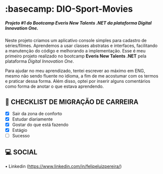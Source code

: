 # :basecamp:	DIO-Sport-Movies
##### Projeto #1 do Bootcamp Everis New Talents .NET da plataforma Digital Innovation One.
Neste projeto criamos um aplicativo console simples para cadastro de séries/filmes.
Aprendemos a usar classes abstratas e interfaces, facilitando a manutenção do código e melhorando a implementação.
Esse é meu primeiro projeto realizado no bootcamp **Everis New Talents .NET** pela plataforma *Digital Innovation One*.

Para ajudar no meu aprendizado, tentei escrever ao máximo em ENG, mesmo não sendo fluente no idioma, a fim de me acostumar com os termos e praticar dessa forma.
Além disso, optei por inserir alguns comentários como forma de anotar o que estava aprendendo.

## :rocket:	CHECKLIST DE MIGRAÇÃO DE CARREIRA
- [x] Sair da zona de conforto
- [x] Estudar diariamente
- [x] Gostar do que está fazendo
- [x] Estágio
- [ ] Sucesso

## :computer:	SOCIAL
• Linkedin (https://www.linkedin.com/in/felipeluizpereira/)
